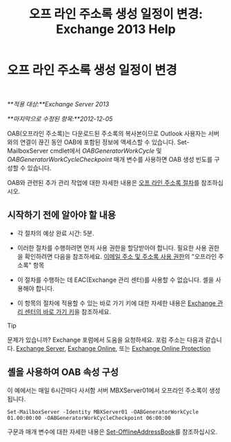 ﻿---
title: '오프 라인 주소록 생성 일정이 변경: Exchange 2013 Help'
TOCTitle: 오프 라인 주소록 생성 일정이 변경
ms:assetid: d2b4d527-311e-442d-9f1f-54fac8371b80
ms:mtpsurl: https://technet.microsoft.com/ko-kr/library/Bb124719(v=EXCHG.150)
ms:contentKeyID: 50484219
ms.date: 05/22/2018
mtps_version: v=EXCHG.150
f1_keywords:
- Microsoft.Exchange.Management.SnapIn.Esm.OrganizationConfiguration.Mailbox.OfflineAddressBookGeneralPage
ms.translationtype: MT
---

# 오프 라인 주소록 생성 일정이 변경

 

_**적용 대상:**Exchange Server 2013_

_**마지막으로 수정된 항목:**2012-12-05_

OAB(오프라인 주소록)는 다운로드된 주소록의 복사본이므로 Outlook 사용자는 서버와의 연결이 끊긴 동안 OAB에 포함된 정보에 액세스할 수 있습니다. Set-MailboxServer cmdlet에서 *OABGeneratorWorkCycle* 및 *OABGeneratorWorkCycleCheckpoint* 매개 변수를 사용하면 OAB 생성 빈도를 구성할 수 있습니다.

OAB와 관련된 추가 관리 작업에 대한 자세한 내용은 [오프 라인 주소록 절차](offline-address-book-procedures-exchange-2013-help.md)를 참조하십시오.

## 시작하기 전에 알아야 할 내용

  - 각 절차의 예상 완료 시간: 5분.

  - 이러한 절차를 수행하려면 먼저 사용 권한을 할당받아야 합니다. 필요한 사용 권한을 확인하려면 다음을 참조하세요. [이메일 주소 및 주소록 사용 권한](email-address-and-address-book-permissions-exchange-2013-help.md)의 "오프라인 주소록" 항목

  - 이 절차를 수행하는 데 EAC(Exchange 관리 센터)를 사용할 수 없습니다. 셸을 사용해야 합니다.

  - 이 항목의 절차에 적용할 수 있는 바로 가기 키에 대한 자세한 내용은 [Exchange 관리 센터의 바로 가기 키](keyboard-shortcuts-in-the-exchange-admin-center-exchange-online-protection-help.md)을 참조하세요.


> [!TIP]
> 문제가 있습니까? Exchange 포럼에서 도움을 요청하세요. 포럼 주소는 다음과 같습니다. <A href="https://go.microsoft.com/fwlink/p/?linkid=60612">Exchange Server</A>, <A href="https://go.microsoft.com/fwlink/p/?linkid=267542">Exchange Online</A>, 또는 <A href="https://go.microsoft.com/fwlink/p/?linkid=285351">Exchange Online Protection</A>



## 셸을 사용하여 OAB 속성 구성

이 예에서는 매일 6시간마다 사서함 서버 MBXServer01에서 오프라인 주소록이 생성됩니다.

    Set-MailboxServer -Identity MBXServer01 -OABGeneratorWorkCycle 01.00:00:00 -OABGeneratorWorkCycleCheckpoint 06:00:00 

구문과 매개 변수에 대한 자세한 내용은 [Set-OfflineAddressBook](https://technet.microsoft.com/ko-kr/library/aa996330\(v=exchg.150\))를 참조하십시오.

